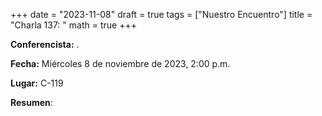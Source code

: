 +++
date  = "2023-11-08"
draft = true
tags  = ["Nuestro Encuentro"]
title = "Charla 137: "
math  = true
+++

**Conferencista:** .

**Fecha:** Miércoles 8 de noviembre de 2023, 2:00 p.m.

**Lugar:** C-119

**Resumen**:
